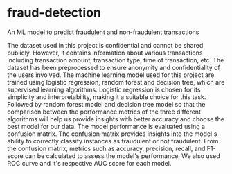 # fraud-detection
An ML model to predict fraudulent and non-fraudulent transactions

The dataset used in this project is confidential and cannot be shared publicly. However, it contains information about various transactions including transaction amount, transaction type, time of transaction, etc. The dataset has been preprocessed to ensure anonymity and confidentiality of the users involved. The machine learning model used for this project are trained using logistic regression, random forest and decision tree, which are supervised learning algorithms. Logistic regression is chosen for its simplicity and interpretability, making it a suitable choice for this task. Followed by random forest model and decision tree model so that the comparison between the performance metrics of the three different algorithms will help us provide insights with better accuracy and choose the best model for our data.
The model performance is evaluated using a confusion matrix. The confusion matrix provides insights into the model's ability to correctly classify instances as fraudulent or not fraudulent. From the confusion matrix, metrics such as accuracy, precision, recall, and F1-score can be calculated to assess the model's performance. We also used ROC curve and it's respective AUC score for each model. 
